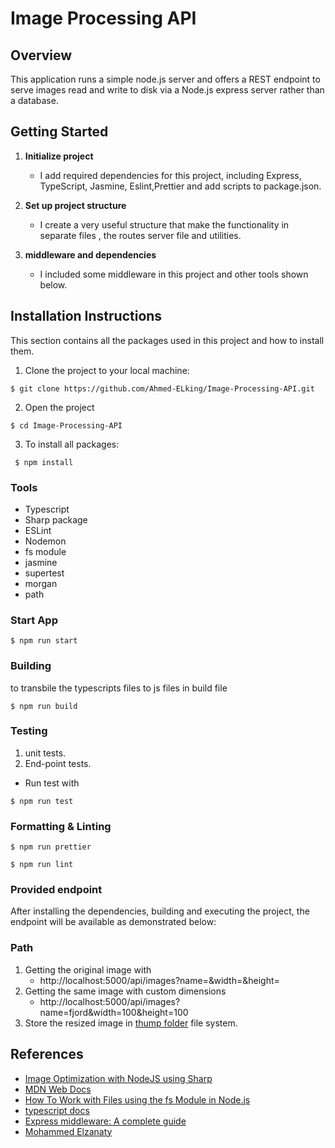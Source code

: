 # Image Processing API

## Overview
This application runs a simple node.js server and offers a REST endpoint to serve images read and write to disk via a Node.js express server rather than a database.

## Getting Started

1. **Initialize project**

   - I add required dependencies for this project, including Express, TypeScript, Jasmine, Eslint,Prettier and add scripts to package.json.
2. **Set up project structure**
   - I create a very useful structure that make the functionality in separate files , the routes 
     server file and utilities.
   
3. **middleware and dependencies**

   - I included some middleware in this project and other tools shown below.

## Installation Instructions
This section contains all the packages used in this project and how to install them.

1. Clone the project to your local machine:

```
$ git clone https://github.com/Ahmed-ELking/Image-Processing-API.git
```

2. Open the project

```
$ cd Image-Processing-API
```

3. To install all packages:

```
 $ npm install
```
### Tools
- Typescript
- Sharp package
- ESLint
- Nodemon
- fs module
- jasmine
- supertest
- morgan 
- path

### Start App

```
$ npm run start
```

### Building

to transbile the typescripts files to js files in build file

```
$ npm run build
```
### Testing

1. unit tests.
2. End-point tests.

* Run test with
```
$ npm run test
```

### Formatting & Linting

```
$ npm run prettier
```

```
$ npm run lint  
```
### Provided endpoint
After installing the dependencies, building and executing the project, the endpoint will be available as demonstrated below:

### Path

1. Getting the original image with
   - http://localhost:5000/api/images?name=<imagename>&width=<w>&height=<h>
2. Getting the same image with custom dimensions 
   - http://localhost:5000/api/images?name=fjord&width=100&height=100
3. Store the resized image in [thump folder](./images/thumb) file system.

## References
- [Image Optimization with NodeJS using Sharp](https://youtu.be/js_2iTLQFvI)
- [MDN Web Docs](https://developer.mozilla.org/en-US/)
- [How To Work with Files using the fs Module in Node.js](https://www.digitalocean.com) 
- [typescript docs](https://www.typescripttutorial.net/)
- [Express middleware: A complete guide](https://blog.logrocket.com/) 
- [Mohammed Elzanaty](https://www.yonisfy.com/)